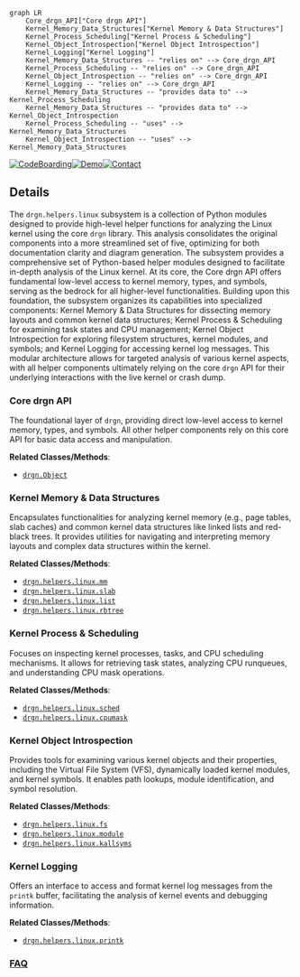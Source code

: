 ```mermaid
graph LR
    Core_drgn_API["Core drgn API"]
    Kernel_Memory_Data_Structures["Kernel Memory & Data Structures"]
    Kernel_Process_Scheduling["Kernel Process & Scheduling"]
    Kernel_Object_Introspection["Kernel Object Introspection"]
    Kernel_Logging["Kernel Logging"]
    Kernel_Memory_Data_Structures -- "relies on" --> Core_drgn_API
    Kernel_Process_Scheduling -- "relies on" --> Core_drgn_API
    Kernel_Object_Introspection -- "relies on" --> Core_drgn_API
    Kernel_Logging -- "relies on" --> Core_drgn_API
    Kernel_Memory_Data_Structures -- "provides data to" --> Kernel_Process_Scheduling
    Kernel_Memory_Data_Structures -- "provides data to" --> Kernel_Object_Introspection
    Kernel_Process_Scheduling -- "uses" --> Kernel_Memory_Data_Structures
    Kernel_Object_Introspection -- "uses" --> Kernel_Memory_Data_Structures
```

[![CodeBoarding](https://img.shields.io/badge/Generated%20by-CodeBoarding-9cf?style=flat-square)](https://github.com/CodeBoarding/GeneratedOnBoardings)[![Demo](https://img.shields.io/badge/Try%20our-Demo-blue?style=flat-square)](https://www.codeboarding.org/demo)[![Contact](https://img.shields.io/badge/Contact%20us%20-%20contact@codeboarding.org-lightgrey?style=flat-square)](mailto:contact@codeboarding.org)

## Details

The `drgn.helpers.linux` subsystem is a collection of Python modules designed to provide high-level helper functions for analyzing the Linux kernel using the core `drgn` library. This analysis consolidates the original components into a more streamlined set of five, optimizing for both documentation clarity and diagram generation. The subsystem provides a comprehensive set of Python-based helper modules designed to facilitate in-depth analysis of the Linux kernel. At its core, the Core drgn API offers fundamental low-level access to kernel memory, types, and symbols, serving as the bedrock for all higher-level functionalities. Building upon this foundation, the subsystem organizes its capabilities into specialized components: Kernel Memory & Data Structures for dissecting memory layouts and common kernel data structures; Kernel Process & Scheduling for examining task states and CPU management; Kernel Object Introspection for exploring filesystem structures, kernel modules, and symbols; and Kernel Logging for accessing kernel log messages. This modular architecture allows for targeted analysis of various kernel aspects, with all helper components ultimately relying on the core `drgn` API for their underlying interactions with the live kernel or crash dump.

### Core drgn API
The foundational layer of `drgn`, providing direct low-level access to kernel memory, types, and symbols. All other helper components rely on this core API for basic data access and manipulation.


**Related Classes/Methods**:

- <a href="https://github.com/osandov/drgn/blob/main/_drgn.pyi" target="_blank" rel="noopener noreferrer">`drgn.Object`</a>


### Kernel Memory & Data Structures
Encapsulates functionalities for analyzing kernel memory (e.g., page tables, slab caches) and common kernel data structures like linked lists and red-black trees. It provides utilities for navigating and interpreting memory layouts and complex data structures within the kernel.


**Related Classes/Methods**:

- <a href="https://github.com/osandov/drgn/blob/main/" target="_blank" rel="noopener noreferrer">`drgn.helpers.linux.mm`</a>
- <a href="https://github.com/osandov/drgn/blob/main/" target="_blank" rel="noopener noreferrer">`drgn.helpers.linux.slab`</a>
- <a href="https://github.com/osandov/drgn/blob/main/" target="_blank" rel="noopener noreferrer">`drgn.helpers.linux.list`</a>
- <a href="https://github.com/osandov/drgn/blob/main/" target="_blank" rel="noopener noreferrer">`drgn.helpers.linux.rbtree`</a>


### Kernel Process & Scheduling
Focuses on inspecting kernel processes, tasks, and CPU scheduling mechanisms. It allows for retrieving task states, analyzing CPU runqueues, and understanding CPU mask operations.


**Related Classes/Methods**:

- <a href="https://github.com/osandov/drgn/blob/main/" target="_blank" rel="noopener noreferrer">`drgn.helpers.linux.sched`</a>
- <a href="https://github.com/osandov/drgn/blob/main/" target="_blank" rel="noopener noreferrer">`drgn.helpers.linux.cpumask`</a>


### Kernel Object Introspection
Provides tools for examining various kernel objects and their properties, including the Virtual File System (VFS), dynamically loaded kernel modules, and kernel symbols. It enables path lookups, module identification, and symbol resolution.


**Related Classes/Methods**:

- <a href="https://github.com/osandov/drgn/blob/main/" target="_blank" rel="noopener noreferrer">`drgn.helpers.linux.fs`</a>
- <a href="https://github.com/osandov/drgn/blob/main/" target="_blank" rel="noopener noreferrer">`drgn.helpers.linux.module`</a>
- <a href="https://github.com/osandov/drgn/blob/main/" target="_blank" rel="noopener noreferrer">`drgn.helpers.linux.kallsyms`</a>


### Kernel Logging
Offers an interface to access and format kernel log messages from the `printk` buffer, facilitating the analysis of kernel events and debugging information.


**Related Classes/Methods**:

- <a href="https://github.com/osandov/drgn/blob/main/" target="_blank" rel="noopener noreferrer">`drgn.helpers.linux.printk`</a>




### [FAQ](https://github.com/CodeBoarding/GeneratedOnBoardings/tree/main?tab=readme-ov-file#faq)